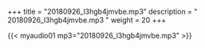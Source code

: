 +++
title = "20180926_l3hgb4jmvbe.mp3"
description = " 20180926_l3hgb4jmvbe.mp3 "
weight = 20
+++

{{< myaudio01 mp3="20180926_l3hgb4jmvbe.mp3" >}}

